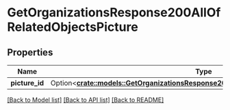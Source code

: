# GetOrganizationsResponse200AllOfRelatedObjectsPicture

## Properties

Name | Type | Description | Notes
------------ | ------------- | ------------- | -------------
**picture_id** | Option<[**crate::models::GetOrganizationsResponse200AllOfRelatedObjectsPicturePictureId**](getOrganizationsResponse200_allOf_related_objects_picture_PICTURE_ID.md)> |  | [optional]

[[Back to Model list]](../README.md#documentation-for-models) [[Back to API list]](../README.md#documentation-for-api-endpoints) [[Back to README]](../README.md)


